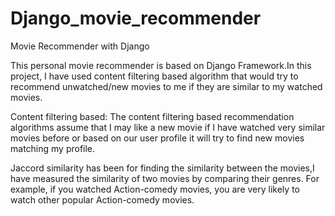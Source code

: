 # Django_movie_recommender
Movie Recommender with Django

This personal movie recommender is based on Django Framework.In this project, I have used content filtering based algorithm that would try to recommend unwatched/new movies to me if they are similar to my watched movies.

Content filtering based: The content filtering based recommendation algorithms assume that I may like a new movie if I have watched very similar movies before or based on our user profile it will try to find new movies matching my profile.

Jaccord similarity has been for finding the  similarity between the movies,I have measured the similarity of two movies by comparing their genres. For example, if you watched Action-comedy movies, you are very likely to watch other popular Action-comedy movies.
